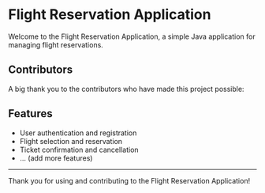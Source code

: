 
# Flight Reservation Application

Welcome to the Flight Reservation Application, a simple Java application for managing flight reservations.

## Contributors

A big thank you to the contributors who have made this project possible:


## Features

- User authentication and registration
- Flight selection and reservation
- Ticket confirmation and cancellation
- ... (add more features)

---

Thank you for using and contributing to the Flight Reservation Application!
